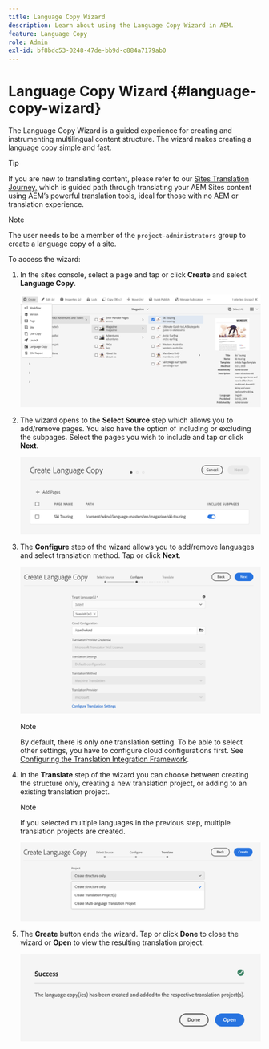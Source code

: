 ```yaml
---
title: Language Copy Wizard
description: Learn about using the Language Copy Wizard in AEM.
feature: Language Copy
role: Admin
exl-id: bf8bdc53-0248-47de-bb9d-c884a7179ab0
---
```

# Language Copy Wizard {#language-copy-wizard}

The Language Copy Wizard is a guided experience for creating and instrumenting multilingual content structure. The wizard makes creating a language copy simple and fast.

>[!TIP]
>
>If you are new to translating content, please refer to our [Sites Translation Journey,](/help/journey-sites/translation/overview.md) which is guided path through translating your AEM Sites content using AEM’s powerful translation tools, ideal for those with no AEM or translation experience.

>[!NOTE]
>
>The user needs to be a member of the `project-administrators` group to create a language copy of a site.

To access the wizard:

1. In the sites console, select a page and tap or click **Create** and select **Language Copy**.

   ![Create language copy from wizard](../assets/language-copy-wizard.png)

1. The wizard opens to the **Select Source** step which allows you to add/remove pages. You also have the option of including or excluding the subpages. Select the pages you wish to include and tap or click **Next**.

   ![Adding pages with the wizard](../assets/language-copy-wizard-add-pages.png)

1. The **Configure** step of the wizard allows you to add/remove languages and select translation method. Tap or click **Next**.

   ![Configure step of wizard](../assets/language-copy-wizard-configure.png)

   >[!NOTE]
   >
   >By default, there is only one translation setting. To be able to select other settings, you have to configure cloud configurations first. See [Configuring the Translation Integration Framework](integration-framework.md).

1. In the **Translate** step of the wizard you can choose between creating the structure only, creating a new translation project, or adding to an existing translation project.

   >[!NOTE]
   >
   >If you selected multiple languages in the previous step, multiple translation projects are created.

   ![Translation step of wizard](../assets/language-copy-wizard-translate.png)

1. The **Create** button ends the wizard. Tap or click **Done** to close the wizard or **Open** to view the resulting translation project.

   ![End wizard](../assets/language-copy-wizard-done.png)
